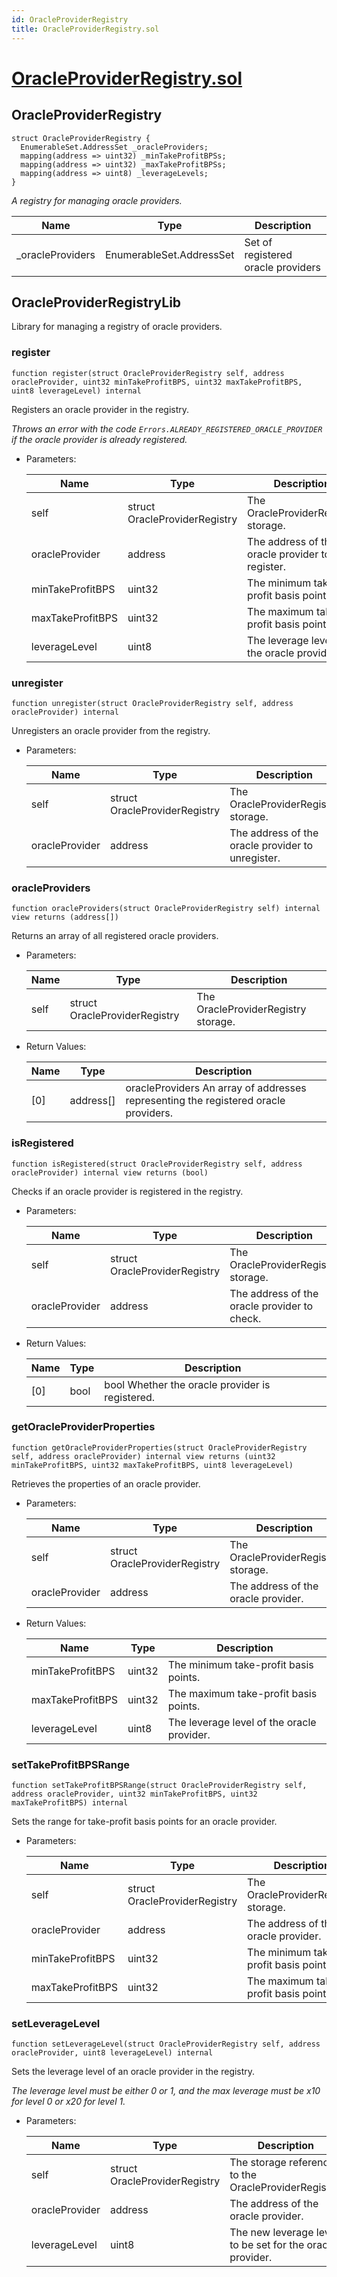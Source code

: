 ```yaml
---
id: OracleProviderRegistry
title: OracleProviderRegistry.sol
---
```

# [OracleProviderRegistry.sol](https://github.com/chromatic-protocol/contracts/tree/main/contracts/core/libraries/registry/OracleProviderRegistry.sol)

## OracleProviderRegistry

```solidity
struct OracleProviderRegistry {
  EnumerableSet.AddressSet _oracleProviders;
  mapping(address => uint32) _minTakeProfitBPSs;
  mapping(address => uint32) _maxTakeProfitBPSs;
  mapping(address => uint8) _leverageLevels;
}
```

_A registry for managing oracle providers._

| Name | Type | Description |
| ---- | ---- | ----------- |
| _oracleProviders | EnumerableSet.AddressSet | Set of registered oracle providers |

## OracleProviderRegistryLib

Library for managing a registry of oracle providers.

### register

```solidity
function register(struct OracleProviderRegistry self, address oracleProvider, uint32 minTakeProfitBPS, uint32 maxTakeProfitBPS, uint8 leverageLevel) internal
```

Registers an oracle provider in the registry.

_Throws an error with the code `Errors.ALREADY_REGISTERED_ORACLE_PROVIDER` if the oracle provider is already registered._

- Parameters:

  | Name | Type | Description |
  | ---- | ---- | ----------- |
  | self | struct OracleProviderRegistry | The OracleProviderRegistry storage. |
  | oracleProvider | address | The address of the oracle provider to register. |
  | minTakeProfitBPS | uint32 | The minimum take-profit basis points. |
  | maxTakeProfitBPS | uint32 | The maximum take-profit basis points. |
  | leverageLevel | uint8 | The leverage level of the oracle provider. |

### unregister

```solidity
function unregister(struct OracleProviderRegistry self, address oracleProvider) internal
```

Unregisters an oracle provider from the registry.

- Parameters:

  | Name | Type | Description |
  | ---- | ---- | ----------- |
  | self | struct OracleProviderRegistry | The OracleProviderRegistry storage. |
  | oracleProvider | address | The address of the oracle provider to unregister. |

### oracleProviders

```solidity
function oracleProviders(struct OracleProviderRegistry self) internal view returns (address[])
```

Returns an array of all registered oracle providers.

- Parameters:

  | Name | Type | Description |
  | ---- | ---- | ----------- |
  | self | struct OracleProviderRegistry | The OracleProviderRegistry storage. |

- Return Values:

  | Name | Type | Description |
  | ---- | ---- | ----------- |
  | [0] | address[] | oracleProviders An array of addresses representing the registered oracle providers. |

### isRegistered

```solidity
function isRegistered(struct OracleProviderRegistry self, address oracleProvider) internal view returns (bool)
```

Checks if an oracle provider is registered in the registry.

- Parameters:

  | Name | Type | Description |
  | ---- | ---- | ----------- |
  | self | struct OracleProviderRegistry | The OracleProviderRegistry storage. |
  | oracleProvider | address | The address of the oracle provider to check. |

- Return Values:

  | Name | Type | Description |
  | ---- | ---- | ----------- |
  | [0] | bool | bool Whether the oracle provider is registered. |

### getOracleProviderProperties

```solidity
function getOracleProviderProperties(struct OracleProviderRegistry self, address oracleProvider) internal view returns (uint32 minTakeProfitBPS, uint32 maxTakeProfitBPS, uint8 leverageLevel)
```

Retrieves the properties of an oracle provider.

- Parameters:

  | Name | Type | Description |
  | ---- | ---- | ----------- |
  | self | struct OracleProviderRegistry | The OracleProviderRegistry storage. |
  | oracleProvider | address | The address of the oracle provider. |

- Return Values:

  | Name | Type | Description |
  | ---- | ---- | ----------- |
  | minTakeProfitBPS | uint32 | The minimum take-profit basis points. |
  | maxTakeProfitBPS | uint32 | The maximum take-profit basis points. |
  | leverageLevel | uint8 | The leverage level of the oracle provider. |

### setTakeProfitBPSRange

```solidity
function setTakeProfitBPSRange(struct OracleProviderRegistry self, address oracleProvider, uint32 minTakeProfitBPS, uint32 maxTakeProfitBPS) internal
```

Sets the range for take-profit basis points for an oracle provider.

- Parameters:

  | Name | Type | Description |
  | ---- | ---- | ----------- |
  | self | struct OracleProviderRegistry | The OracleProviderRegistry storage. |
  | oracleProvider | address | The address of the oracle provider. |
  | minTakeProfitBPS | uint32 | The minimum take-profit basis points. |
  | maxTakeProfitBPS | uint32 | The maximum take-profit basis points. |

### setLeverageLevel

```solidity
function setLeverageLevel(struct OracleProviderRegistry self, address oracleProvider, uint8 leverageLevel) internal
```

Sets the leverage level of an oracle provider in the registry.

_The leverage level must be either 0 or 1, and the max leverage must be x10 for level 0 or x20 for level 1._

- Parameters:

  | Name | Type | Description |
  | ---- | ---- | ----------- |
  | self | struct OracleProviderRegistry | The storage reference to the OracleProviderRegistry. |
  | oracleProvider | address | The address of the oracle provider. |
  | leverageLevel | uint8 | The new leverage level to be set for the oracle provider. |

